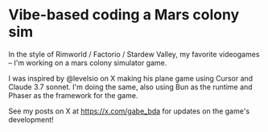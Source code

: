 # Vibe-based coding a Mars colony sim

In the style of Rimworld / Factorio / Stardew Valley, my favorite videogames – I'm working on a mars colony simulator game.

I was inspired by @levelsio on X making his plane game using Cursor and Claude 3.7 sonnet. I'm doing the same, also using Bun as the runtime and Phaser as the framework for the game.

See my posts on X at https://x.com/gabe_bda for updates on the game's development!
